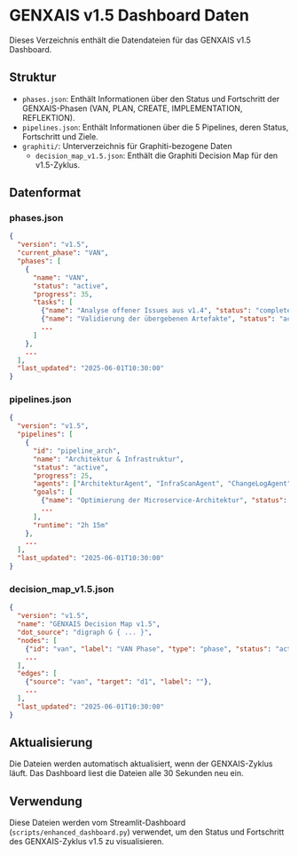 # GENXAIS v1.5 Dashboard Daten

Dieses Verzeichnis enthält die Datendateien für das GENXAIS v1.5 Dashboard.

## Struktur

- `phases.json`: Enthält Informationen über den Status und Fortschritt der GENXAIS-Phasen (VAN, PLAN, CREATE, IMPLEMENTATION, REFLEKTION).
- `pipelines.json`: Enthält Informationen über die 5 Pipelines, deren Status, Fortschritt und Ziele.
- `graphiti/`: Unterverzeichnis für Graphiti-bezogene Daten
  - `decision_map_v1.5.json`: Enthält die Graphiti Decision Map für den v1.5-Zyklus.

## Datenformat

### phases.json

```json
{
  "version": "v1.5",
  "current_phase": "VAN",
  "phases": [
    {
      "name": "VAN",
      "status": "active",
      "progress": 35,
      "tasks": [
        {"name": "Analyse offener Issues aus v1.4", "status": "completed", "progress": 100},
        {"name": "Validierung der übergebenen Artefakte", "status": "active", "progress": 75},
        ...
      ]
    },
    ...
  ],
  "last_updated": "2025-06-01T10:30:00"
}
```

### pipelines.json

```json
{
  "version": "v1.5",
  "pipelines": [
    {
      "id": "pipeline_arch",
      "name": "Architektur & Infrastruktur",
      "status": "active",
      "progress": 25,
      "agents": ["ArchitekturAgent", "InfraScanAgent", "ChangeLogAgent"],
      "goals": [
        {"name": "Optimierung der Microservice-Architektur", "status": "active", "progress": 30},
        ...
      ],
      "runtime": "2h 15m"
    },
    ...
  ],
  "last_updated": "2025-06-01T10:30:00"
}
```

### decision_map_v1.5.json

```json
{
  "version": "v1.5",
  "name": "GENXAIS Decision Map v1.5",
  "dot_source": "digraph G { ... }",
  "nodes": [
    {"id": "van", "label": "VAN Phase", "type": "phase", "status": "active"},
    ...
  ],
  "edges": [
    {"source": "van", "target": "d1", "label": ""},
    ...
  ],
  "last_updated": "2025-06-01T10:30:00"
}
```

## Aktualisierung

Die Dateien werden automatisch aktualisiert, wenn der GENXAIS-Zyklus läuft. Das Dashboard liest die Dateien alle 30 Sekunden neu ein.

## Verwendung

Diese Dateien werden vom Streamlit-Dashboard (`scripts/enhanced_dashboard.py`) verwendet, um den Status und Fortschritt des GENXAIS-Zyklus v1.5 zu visualisieren. 